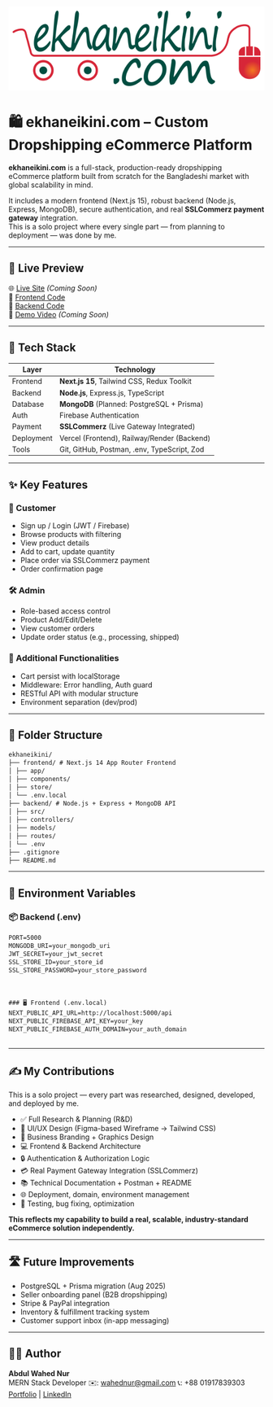 ![Logo](./backend/ekhaneikini-25.svg)

# 🛍️ ekhaneikini.com – Custom Dropshipping eCommerce Platform

**ekhaneikini.com** is a full-stack, production-ready dropshipping eCommerce platform built from scratch for the Bangladeshi market with global scalability in mind.

It includes a modern frontend (Next.js 15), robust backend (Node.js, Express, MongoDB), secure authentication, and real **SSLCommerz payment gateway** integration.  
This is a solo project where every single part — from planning to deployment — was done by me.

---

## 🔗 Live Preview

🌐 [Live Site](https://www.ekhaneikini.com) _(Coming Soon)_  
📂 [Frontend Code](./frontend)  
📂 [Backend Code](./backend)  
🎥 [Demo Video](#) _(Coming Soon)_

---

## 🚀 Tech Stack

| Layer      | Technology                                  |
| ---------- | ------------------------------------------- |
| Frontend   | **Next.js 15**, Tailwind CSS, Redux Toolkit |
| Backend    | **Node.js**, Express.js, TypeScript         |
| Database   | **MongoDB** (Planned: PostgreSQL + Prisma)  |
| Auth       | Firebase Authentication                     |
| Payment    | **SSLCommerz** (Live Gateway Integrated)    |
| Deployment | Vercel (Frontend), Railway/Render (Backend) |
| Tools      | Git, GitHub, Postman, .env, TypeScript, Zod |

---

## ✨ Key Features

### 👤 Customer

- Sign up / Login (JWT / Firebase)
- Browse products with filtering
- View product details
- Add to cart, update quantity
- Place order via SSLCommerz payment
- Order confirmation page

### 🛠️ Admin

- Role-based access control
- Product Add/Edit/Delete
- View customer orders
- Update order status (e.g., processing, shipped)

### 🔄 Additional Functionalities

- Cart persist with localStorage
- Middleware: Error handling, Auth guard
- RESTful API with modular structure
- Environment separation (dev/prod)

---

## 📁 Folder Structure

```
ekhaneikini/
├── frontend/ # Next.js 14 App Router Frontend
│ ├── app/
│ ├── components/
│ ├── store/
│ └── .env.local
├── backend/ # Node.js + Express + MongoDB API
│ ├── src/
│ ├── controllers/
│ ├── models/
│ ├── routes/
│ └── .env
├── .gitignore
├── README.md

```

---

## 🔐 Environment Variables

### 📦 Backend (.env)

```env
PORT=5000
MONGODB_URI=your_mongodb_uri
JWT_SECRET=your_jwt_secret
SSL_STORE_ID=your_store_id
SSL_STORE_PASSWORD=your_store_password



### 🖥️ Frontend (.env.local)
NEXT_PUBLIC_API_URL=http://localhost:5000/api
NEXT_PUBLIC_FIREBASE_API_KEY=your_key
NEXT_PUBLIC_FIREBASE_AUTH_DOMAIN=your_auth_domain


```

---

## ✍️ My Contributions

This is a solo project — every part was researched, designed, developed, and deployed by me.

- ✅ Full Research & Planning (R&D)
- 🎨 UI/UX Design (Figma-based Wireframe → Tailwind CSS)
- 💼 Business Branding + Graphics Design
- 💻 Frontend & Backend Architecture
- 🔒 Authentication & Authorization Logic
- 💳 Real Payment Gateway Integration (SSLCommerz)
- 📚 Technical Documentation + Postman + README
- 🌐 Deployment, domain, environment management
- 🧪 Testing, bug fixing, optimization

**This reflects my capability to build a real, scalable, industry-standard eCommerce solution independently.**

---

## 🛣️ Future Improvements

- PostgreSQL + Prisma migration (Aug 2025)
- Seller onboarding panel (B2B dropshipping)
- Stripe & PayPal integration
- Inventory & fulfillment tracking system
- Customer support inbox (in-app messaging)

---

## 👨‍💻 Author

**Abdul Wahed Nur**  
MERN Stack Developer
✉️: <wahednur@gmail.com>
📞: +88 01917839303
[Portfolio](https://wahednur.vercel.app) | [LinkedIn](https://www.linkedin.com/in/wahednur/)
